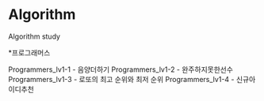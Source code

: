 # Algorithm
Algorithm study

*프로그래머스

Programmers_lv1-1 - 음양더하기
Programmers_lv1-2 - 완주하지못한선수
Programmers_lv1-3 - 로또의 최고 순위와 최저 순위
Programmers_lv1-4 - 신규아이디추천

